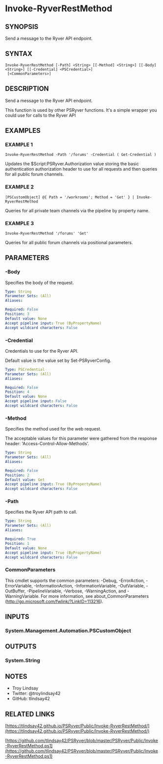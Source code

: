 # Invoke-RyverRestMethod

## SYNOPSIS
Send a message to the Ryver API endpoint.

## SYNTAX

```
Invoke-RyverRestMethod [-Path] <String> [[-Method] <String>] [[-Body] <String>] [[-Credential] <PSCredential>]
 [<CommonParameters>]
```

## DESCRIPTION
Send a message to the Ryver API endpoint.

This function is used by other PSRyver functions.
It's a simple wrapper you could use for calls to the Ryver API

## EXAMPLES

### EXAMPLE 1
```
Invoke-RyverRestMethod -Path '/forums' -Credential ( Get-Credential )
```

Updates the $Script:PSRyver.Authorization value storing the basic
authentication authorization header to use for all requests and then queries
for all public forum channels.

### EXAMPLE 2
```
[PSCustomObject] @{ Path = '/workrooms'; Method = 'Get' } | Invoke-RyverRestMethod
```

Queries for all private team channels via the pipeline by property name.

### EXAMPLE 3
```
Invoke-RyverRestMethod '/forums' 'Get'
```

Queries for all public forum channels via positional parameters.

## PARAMETERS

### -Body
Specifies the body of the request.

```yaml
Type: String
Parameter Sets: (All)
Aliases:

Required: False
Position: 3
Default value: None
Accept pipeline input: True (ByPropertyName)
Accept wildcard characters: False
```

### -Credential
Credentials to use for the Ryver API.

Default value is the value set by Set-PSRyverConfig.

```yaml
Type: PSCredential
Parameter Sets: (All)
Aliases:

Required: False
Position: 4
Default value: None
Accept pipeline input: False
Accept wildcard characters: False
```

### -Method
Specifies the method used for the web request.

The acceptable values for this parameter were gathered from the response
header: 'Access-Control-Allow-Methods'.

```yaml
Type: String
Parameter Sets: (All)
Aliases:

Required: False
Position: 2
Default value: Get
Accept pipeline input: True (ByPropertyName)
Accept wildcard characters: False
```

### -Path
Specifies the Ryver API path to call.

```yaml
Type: String
Parameter Sets: (All)
Aliases:

Required: True
Position: 1
Default value: None
Accept pipeline input: True (ByPropertyName)
Accept wildcard characters: False
```

### CommonParameters
This cmdlet supports the common parameters: -Debug, -ErrorAction, -ErrorVariable, -InformationAction, -InformationVariable, -OutVariable, -OutBuffer, -PipelineVariable, -Verbose, -WarningAction, and -WarningVariable.
For more information, see about_CommonParameters (http://go.microsoft.com/fwlink/?LinkID=113216).

## INPUTS

### System.Management.Automation.PSCustomObject
## OUTPUTS

### System.String
## NOTES
- Troy Lindsay
- Twitter: @troylindsay42
- GitHub: tlindsay42

## RELATED LINKS

[https://tlindsay42.github.io/PSRyver/Public/Invoke-RyverRestMethod/](https://tlindsay42.github.io/PSRyver/Public/Invoke-RyverRestMethod/)

[https://github.com/tlindsay42/PSRyver/blob/master/PSRyver/Public/Invoke-RyverRestMethod.ps1](https://github.com/tlindsay42/PSRyver/blob/master/PSRyver/Public/Invoke-RyverRestMethod.ps1)

